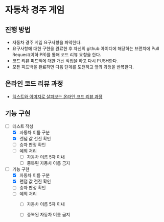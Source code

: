# 자동차 경주 게임
## 진행 방법
* 자동차 경주 게임 요구사항을 파악한다.
* 요구사항에 대한 구현을 완료한 후 자신의 github 아이디에 해당하는 브랜치에 Pull Request(이하 PR)를 통해 코드 리뷰 요청을 한다.
* 코드 리뷰 피드백에 대한 개선 작업을 하고 다시 PUSH한다.
* 모든 피드백을 완료하면 다음 단계를 도전하고 앞의 과정을 반복한다.

## 온라인 코드 리뷰 과정
* [텍스트와 이미지로 살펴보는 온라인 코드 리뷰 과정](https://github.com/next-step/nextstep-docs/tree/master/codereview)

기능 구현
---
- [ ] 테스트 작성
  - [x] 자동차 이름 구분
  - [x] 랜덤 값 전진 확인
  - [ ] 승자 판정 확인
  - [ ] 예외 처리
    - [ ] 자동차 이름 5자 이내
    - [ ] 중복된 자동차 이름 금지
  
- [ ] 기능 구현
  - [x] 자동차 이름 구분
  - [x] 랜덤 값 전진 확인
  - [ ] 승자 판정 확인
  - [ ] 예외 처리
    - [ ] 자동차 이름 5자 이내
    - [ ] 중복된 자동차 이름 금지

